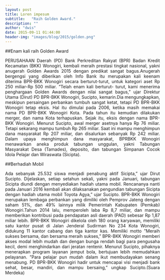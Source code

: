 ```yaml
---
layout: post
title: Loren impesum
subtitle:   "Raih Golden Award."
description: ""
author: "dwis"
date: 2015-09-11 01:44:00
header-img: "images/blog/2015/golden.png"
---
```


##Enam kali raih Golden Award

<div style="text-align: justify;">PERUSAHAAN Daerah (PD) Bank Perkreditan Rakyat (BPR) Badan Kredit Kecamatan (BKK) Wonogiri, kembali meraih prestasi tingkat nasional, yakni anugerah Golden Awards 2015 dengan predikat sangat bagus.Anugerah bergengsi yang diberikan oleh Info Bank itu merupakan kali keenam diterima BPR-BKK Wonogiri secara berturut-turut, untuk kategori aset Rp 250 miliar-Rp 500 miliar. ”Telah enam kali berturut- turut, kami menerima penghargaan Golden Awards dengan nilai sangat bagus,” ujar Direktur Utama (Dirut) PD BPR-BKK Wonogiri, Sucipto, kemarin.Dia mengungkapkan, meskipun persaingan perbankan tumbuh sangat ketat, tetapi PD BPR-BKK Wonogiri tetap eksis. Hal itu dimulai pada 2006, ketika masih memakai nama PD BPR-BKK Wonogiri Kota. Pada tahun itu kemudian dilakukan merger, dan nama Kota terhapuskan. Sejak itu, eksis dengan nama BPR-BKK Wonogiri. Menurut Sucipto, awal merger asetnya hanya Rp 76 miliar. Tetapi sekarang mampu tumbuh Rp 265 miliar. Saat ini mampu menghimpun dana masyarakat Rp 207 miliar, dan disalurkan sebanyak Rp 242 miliar. Dalam upaya menghimpun dana masyarakat, BPRBKK Wonogiri menawarkan aneka produk tabungan unggulan, yakni Tabungan Masyarakat Desa (Tamades), deposito, dan tabungan Simpanan Cocok Idola Pelajar dan Wiraswata (Sicipta). </div>

##Berhadiah Mobil
<div style="text-align: justify;">Ada sebanyak 25.532 siswa menjadi penabung aktif Sicipta,” ujar Dirut Sucipto. Dijelaskan, setiap setahun sekali, yakni pada Januari, tabungan Sicipta diundi dengan menyediakan hadiah utama mobil. Rencananya nanti pada Januari 2016 kembali akan dilaksanakan pengundian tabungan Sicipta dengan hadiah utama mobil Toyota Agya,” ujar Sucipto. BPR-BKK Wonogiri merupakan lembaga perbankan yang dimiliki oleh Pemprov Jateng dengan saham 51%, dan 49% lainnya milik Pemerintah Kabupaten (Pemkab) Wonogiri.Tahun 2014 lalu, memperoleh laba Rp 8,7 miliar, dan mampu memberikan kontribusi pada pendapatan asli daerah (PAD) sebesar Rp 1,87 miliar lebih. BPR-BKK Wonogiri dikelola oleh 180 orang karyawan, memiliki satu kantor pusat di Jalan Jenderal Sudirman No 234 Kota Wonogiri, didukung 11 kantor cabang dan tiga kantor kas. Memiliki motto ”Meraih sukses bersama, dan bersama meraih sukses,” BPR-BKK Wonogiri memberi akses modal lebih mudah dan dengan bunga rendah bagi para pengusaha kecil, demi menghindarkan dari jeratan rentenir. Menurut Sucipto, pihaknya menerapkan program layanan jemput bola, bertujuan lebih memudahkan pelayanan. ”Para pelajar pun mudah dalam ikut membudayakan senang menabung. PD BPR-BKK Wonogiri hadir untuk mencapai visi menjadi bank sehat, besar, mandiri, dan mampu bersaing,” ungkap Sucipto.(Suara Merdeka)</div>
